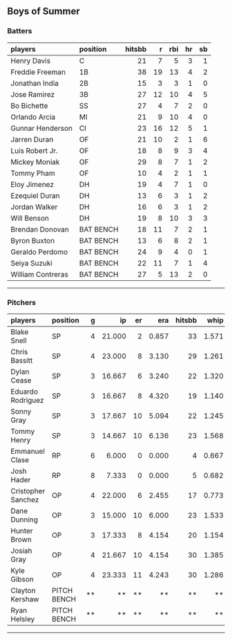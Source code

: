 ## Boys of Summer

### Batters

 
|players           |position  | hitsbb|  r| rbi| hr| sb| 
|:-----------------|:---------|------:|--:|---:|--:|--:| 
|Henry Davis       |C         |     21|  7|   5|  3|  1| 
|Freddie Freeman   |1B        |     38| 19|  13|  4|  2| 
|Jonathan India    |2B        |     15|  3|   3|  1|  0| 
|Jose Ramirez      |3B        |     27| 12|  10|  4|  5| 
|Bo Bichette       |SS        |     27|  4|   7|  2|  0| 
|Orlando Arcia     |MI        |     21|  9|  10|  4|  0| 
|Gunnar Henderson  |CI        |     23| 16|  12|  5|  1| 
|Jarren Duran      |OF        |     21| 10|   2|  1|  6| 
|Luis Robert Jr.   |OF        |     18|  8|   9|  3|  4| 
|Mickey Moniak     |OF        |     29|  8|   7|  1|  2| 
|Tommy Pham        |OF        |     10|  4|   2|  1|  1| 
|Eloy Jimenez      |DH        |     19|  4|   7|  1|  0| 
|Ezequiel Duran    |DH        |     13|  6|   3|  1|  2| 
|Jordan Walker     |DH        |     16|  6|   3|  1|  2| 
|Will Benson       |DH        |     19|  8|  10|  3|  3| 
|Brendan Donovan   |BAT BENCH |     18| 11|   7|  2|  1| 
|Byron Buxton      |BAT BENCH |     13|  6|   8|  2|  1| 
|Geraldo Perdomo   |BAT BENCH |     24|  9|   4|  0|  1| 
|Seiya Suzuki      |BAT BENCH |     22| 11|   7|  1|  4| 
|William Contreras |BAT BENCH |     27|  5|  13|  2|  0| 


* * *

### Pitchers

 
|players            |position    |  g|     ip| er|   era| hitsbb|  whip| so|  w| sv| 
|:------------------|:-----------|--:|------:|--:|-----:|------:|-----:|--:|--:|--:| 
|Blake Snell        |SP          |  4| 21.000|  2| 0.857|     33| 1.571| 24|  2|  0| 
|Chris Bassitt      |SP          |  4| 23.000|  8| 3.130|     29| 1.261| 23|  2|  0| 
|Dylan Cease        |SP          |  3| 16.667|  6| 3.240|     22| 1.320| 20|  1|  0| 
|Eduardo Rodriguez  |SP          |  3| 16.667|  8| 4.320|     19| 1.140| 17|  2|  0| 
|Sonny Gray         |SP          |  3| 17.667| 10| 5.094|     22| 1.245| 14|  0|  0| 
|Tommy Henry        |SP          |  3| 14.667| 10| 6.136|     23| 1.568| 13|  0|  0| 
|Emmanuel Clase     |RP          |  6|  6.000|  0| 0.000|      4| 0.667|  5|  0|  3| 
|Josh Hader         |RP          |  8|  7.333|  0| 0.000|      5| 0.682| 12|  0|  5| 
|Cristopher Sanchez |OP          |  4| 22.000|  6| 2.455|     17| 0.773| 19|  0|  0| 
|Dane Dunning       |OP          |  3| 15.000| 10| 6.000|     23| 1.533|  9|  0|  0| 
|Hunter Brown       |OP          |  3| 17.333|  8| 4.154|     20| 1.154| 15|  1|  0| 
|Josiah Gray        |OP          |  4| 21.667| 10| 4.154|     30| 1.385| 13|  1|  0| 
|Kyle Gibson        |OP          |  4| 23.333| 11| 4.243|     30| 1.286| 19|  1|  0| 
|Clayton Kershaw    |PITCH BENCH | **|     **| **|    **|     **|    **| **| **| **| 
|Ryan Helsley       |PITCH BENCH | **|     **| **|    **|     **|    **| **| **| **| 


* * *


